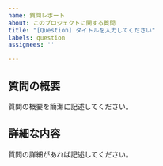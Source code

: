 ```yaml
---
name: 質問レポート
about: このプロジェクトに関する質問
title: "[Question] タイトルを入力してください"
labels: question
assignees: ''

---
```


## 質問の概要
質問の概要を簡潔に記述してください。

## 詳細な内容
質問の詳細があれば記述してください。
